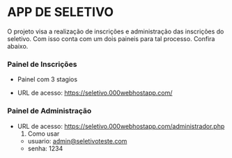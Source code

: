 # APP DE SELETIVO
O projeto visa a realização de inscrições e administração das inscrições do seletivo. Com isso conta com um dois paineis para tal processo. Confira abaixo.


### Painel de Inscrições
* Painel com 3 stagios
<!-- * Contador de vagas disponíveis -->
* URL de acesso: https://seletivo.000webhostapp.com/

### Painel de Administração
* URL de acesso: https://seletivo.000webhostapp.com/administrador.php
	1. Como usar
	 - usuario: admin@seletivoteste.com
	 - senha: 1234
